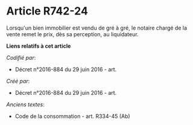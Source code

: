 # Article R742-24

Lorsqu'un bien immobilier est vendu de gré à gré, le notaire chargé de la vente remet le prix, dès sa perception, au
liquidateur.

**Liens relatifs à cet article**

_Codifié par_:

  - Décret n°2016-884 du 29 juin 2016 - art.

_Créé par_:

  - Décret n°2016-884 du 29 juin 2016 - art.

_Anciens textes_:

  - Code de la consommation - art. R334-45 (Ab)
